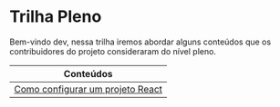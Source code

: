 # Trilha Pleno

Bem-vindo dev, nessa trilha iremos abordar alguns conteúdos que os contribuidores do projeto consideraram do nível pleno.

| Conteúdos                                                                                                                    |
| ---------------------------------------------------------------------------------------------------------------------------- |
| [Como configurar um projeto React](Como%20configurar%20um%20projeto%20React/1.%20Iniciando%20configuração%20do%20projeto.md) |
